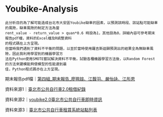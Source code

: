 # Youbike-Analysis

```
此分析目的為了解可能造成台北市大安區Youbike缺車的因素，以預測該時段、該站點可能缺車的風險，缺車風險的制定方法為當
rent_value - return_value > quan*0.6 時設為1，其他設為0，詳細內容可參考期末報告pdf檔，資料的Excel檔及R統整資料
的程式碼在上方呈現。
但當時我們遇到了資料不平衡的問題，以至於當時使用羅吉斯迴歸預測出的結果全為無缺車風險，因此我利用學習到的機器學習方
法在Python使用SMOTE嘗試解決資料不平衡，試驗各種機器學習方法後，以Random Forest的方法來建模能夠使模型的性能達到最
佳，Python程式碼亦在上方呈現。
```
期末報告pdf檔｜[第四組_期末報告_廖珮媗、江馥羽、嚴怡詠、江彤恩](https://github.com/wendy0705/Youbike-Analysis/blob/main/%E7%AC%AC%E5%9B%9B%E7%B5%84_%E6%9C%9F%E6%9C%AB%E5%A0%B1%E5%91%8A_%E5%BB%96%E7%8F%AE%E5%AA%97%E3%80%81%E6%B1%9F%E9%A6%A5%E7%BE%BD%E3%80%81%E5%9A%B4%E6%80%A1%E8%A9%A0%E3%80%81%E6%B1%9F%E5%BD%A4%E6%81%A9.pdf)

資料來源1｜[臺北市公共自行車2.0租借紀錄](https://data.gov.tw/dataset/150635)

資料來源2｜[youbike2.0臺北市公共自行車即時資訊](https://data.gov.tw/dataset/137993)

資料來源3｜[臺北市公共自行車租賃系統站點列表](https://zh.wikipedia.org/wiki/臺北市公共自行車租賃系統站點列表)
